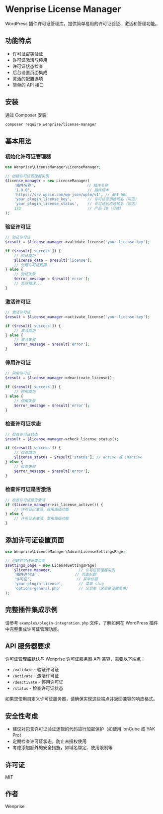 # Wenprise License Manager

WordPress 插件许可证管理库，提供简单易用的许可证验证、激活和管理功能。

## 功能特点

- 许可证密钥验证
- 许可证激活与停用
- 许可证状态检查
- 后台设置页面集成
- 灵活的配置选项
- 简单的 API 接口

## 安装

通过 Composer 安装:

```bash
composer require wenprise/license-manager
```

## 基本用法

### 初始化许可证管理器

```php
use Wenprise\LicenseManager\LicenseManager;

// 创建许可证管理器实例
$license_manager = new LicenseManager(
    '插件名称',                       // 插件名称
    '1.0.0',                         // 插件版本
    'https://srv.wpcio.com/wp-json/wplm/v1', // API URL
    'your_plugin_license_key',       // 许可证密钥选项名（可选）
    'your_plugin_license_status',    // 许可证状态选项名（可选）
    123                              // 产品 ID（可选）
);
```

### 验证许可证

```php
// 验证许可证
$result = $license_manager->validate_license('your-license-key');

if ($result['success']) {
    // 验证成功
    $license_data = $result['license'];
    // 处理许可证数据...
} else {
    // 验证失败
    $error_message = $result['error'];
    // 处理错误...
}
```

### 激活许可证

```php
// 激活许可证
$result = $license_manager->activate_license('your-license-key');

if ($result['success']) {
    // 激活成功
} else {
    // 激活失败
    $error_message = $result['error'];
}
```

### 停用许可证

```php
// 停用许可证
$result = $license_manager->deactivate_license();

if ($result['success']) {
    // 停用成功
} else {
    // 停用失败
    $error_message = $result['error'];
}
```

### 检查许可证状态

```php
// 检查许可证状态
$result = $license_manager->check_license_status();

if ($result['success']) {
    // 检查成功
    $license_status = $result['status']; // active 或 inactive
} else {
    // 检查失败
    $error_message = $result['error'];
}
```

### 检查许可证是否激活

```php
// 检查许可证是否激活
if ($license_manager->is_license_active()) {
    // 许可证已激活，启用高级功能
} else {
    // 许可证未激活，禁用高级功能
}
```

## 添加许可证设置页面

```php
use Wenprise\LicenseManager\Admin\LicenseSettingsPage;

// 创建许可证设置页面
$settings_page = new LicenseSettingsPage(
    $license_manager,            // 许可证管理器实例
    '插件许可证',                // 页面标题
    '许可证',                    // 菜单标题
    'your-plugin-license',       // 菜单 slug
    'options-general.php'        // 父菜单（这里是设置菜单）
);
```

## 完整插件集成示例

请参考 `examples/plugin-integration.php` 文件，了解如何在 WordPress 插件中完整集成许可证管理功能。

## API 服务器要求

许可证管理库默认与 Wenprise 许可证服务器 API 兼容，需要以下端点：

- `/validate` - 验证许可证
- `/activate` - 激活许可证
- `/deactivate` - 停用许可证
- `/status` - 检查许可证状态

如果您使用自定义许可证服务器，请确保实现这些端点并返回兼容的响应格式。

## 安全性考虑

- 建议对包含许可证验证逻辑的代码进行加密保护（如使用 ionCube 或 YAK Pro）
- 定期检查许可证状态，防止未授权使用
- 考虑添加额外的安全措施，如域名绑定、使用限制等

## 许可证

MIT

## 作者

Wenprise
